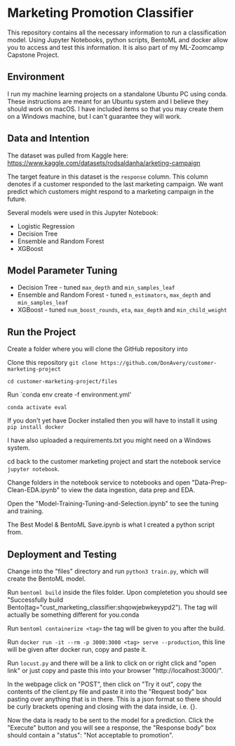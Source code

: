 # Marketing Promotion Classifier
This repository contains all the necessary information to run a classification model. Using Jupyter Notebooks, python scripts, BentoML and docker allow you to access and test this information.  It is also part of my ML-Zoomcamp Capstone Project.

## Environment
I run my machine learning projects on a standalone Ubuntu PC using conda. These instructions are meant for an Ubuntu system and I believe they should work on macOS. I have included items so that you may create them on a Windows machine, but I can't guarantee they will work.

## Data and Intention

The dataset was pulled from Kaggle here: https://www.kaggle.com/datasets/rodsaldanha/arketing-campaign

The target feature in this dataset is the `response` column. This column denotes if a customer responded to the last marketing campaign. We want predict which customers might respond to a marketing campaign in the future.

Several models were used in this Jupyter Notebook:

- Logistic Regression
- Decision Tree
- Ensemble and Random Forest
- XGBoost

## Model Parameter Tuning
- Decision Tree - tuned `max_depth` and `min_samples_leaf`
- Ensemble and Random Forest - tuned `n_estimators`, `max_depth` and `min_samples_leaf`
- XGBoost - tuned `num_boost_rounds`, `eta`, `max_depth` and `min_child_weight`

## Run the Project

Create a folder where you will clone the GitHub repository into

Clone this repository `git clone https://github.com/DonAvery/customer-marketing-project`

`cd customer-marketing-project/files`

Run `conda env create -f environment.yml'

`conda activate eval`

If you don't yet have Docker installed then you will have to install it using `pip install docker`


I have also uploaded a requirements.txt you might need on a Windows system.

cd back to the customer marketing project and start the notebook service `jupyter notebook`.

Change folders in the notebook service to notebooks and open "Data-Prep-Clean-EDA.ipynb" to view the data ingestion, data prep and EDA.

Open the "Model-Training-Tuning-and-Selection.ipynb" to see the tuning and training.

The Best Model & BentoML Save.ipynb is what I created a python script from.

## Deployment and Testing

Change into the "files" directory and run `python3 train.py`, which will create the BentoML model.

Run `bentoml build` inside the files folder. Upon completetion you should see "Successfully build Bento(tag="cust_marketing_classifier:shqowjebwkeyypd2"). The tag will actually be something different for you.conda 

Run `bentoml containerize <tag>` the tag will be given to you after the build.

Run `docker run -it --rm -p 3000:3000 <tag> serve --production`, this line will be given after docker run, copy and paste it.

Run `locust.py` and there will be a link to click on or right click and "open link" or just copy and paste this into your browser "http://localhost:3000/".

In the webpage click on "POST", then click on "Try it out", copy the contents of the client.py file and paste it into the "Request body" box pasting over anything that is in there.  This is a json format so there should be curly brackets opening and closing with the data inside, i.e. {}.

Now the data is ready to be sent to the model for a prediction.  Click the "Execute" button and you will see a response, the "Response body" box should contain a "status": "Not acceptable to promotion".
